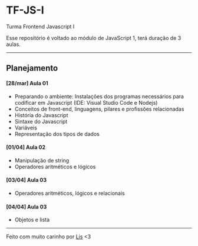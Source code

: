 # TF-JS-I

Turma Frontend Javascript I

Esse repositório é voltado ao módulo de JavaScript 1, terá duração de 3 aulas.

---

## Planejamento

#### [28/mar] Aula 01

- Preparando o ambiente: Instalações dos programas necessários para codificar em Javascript (IDE: Visual Studio Code e Nodejs)
- Conceitos de front-end, linguagens, pilares e profissões relacionadas
- História do Javascript
- Sintaxe do Javascript
- Variáveis
- Representação dos tipos de dados

#### [01/04] Aula 02

- Manipulação de string
- Operadores aritméticos e lógicos

#### [03/04] Aula 03

- Operadores aritméticos, lógicos e relacionais

#### [04/04] Aula 03

- Objetos e lista

---

Feito com muito carinho por [Lis](https://github.com/lisandrascruz) <3
